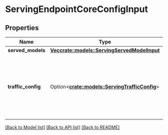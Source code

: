 # ServingEndpointCoreConfigInput

## Properties

Name | Type | Description | Notes
------------ | ------------- | ------------- | -------------
**served_models** | [**Vec<crate::models::ServingServedModelInput>**](ServingServedModelInput.md) |  | 
**traffic_config** | Option<[**crate::models::ServingTrafficConfig**](ServingTrafficConfig.md)> | The traffic config defining how invocations to the serving endpoint should be routed. | [optional]

[[Back to Model list]](../README.md#documentation-for-models) [[Back to API list]](../README.md#documentation-for-api-endpoints) [[Back to README]](../README.md)


